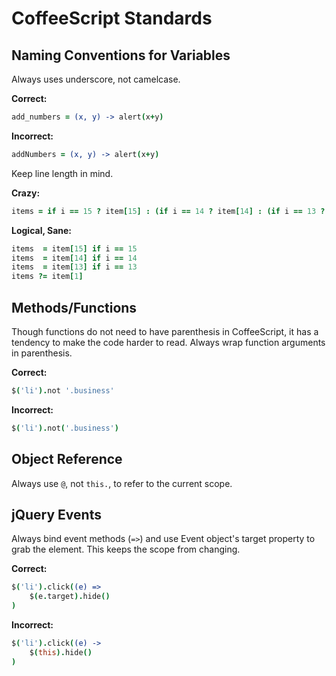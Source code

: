 # CoffeeScript Standards

## Naming Conventions for Variables

Always uses underscore, not camelcase.

**Correct:**
```CoffeeScript
add_numbers = (x, y) -> alert(x+y)
```

**Incorrect:**
```CoffeeScript
addNumbers = (x, y) -> alert(x+y)
```

Keep line length in mind.

**Crazy:**
```CoffeeScript
items = if i == 15 ? item[15] : (if i == 14 ? item[14] : (if i == 13 ? item[13] : item[1]))
```

**Logical, Sane:**
```CoffeeScript
items  = item[15] if i == 15
items  = item[14] if i == 14
items  = item[13] if i == 13
items ?= item[1]
```

## Methods/Functions

Though functions do not need to have parenthesis in CoffeeScript, it has a tendency to make the code harder to read. Always wrap function arguments in parenthesis.

**Correct:**
```CoffeeScript
$('li').not '.business'
```

**Incorrect:**
```CoffeeScript
$('li').not('.business')
```

## Object Reference

Always use `@`, not `this.`, to refer to the current scope.

## jQuery Events

Always bind event methods (`=>`) and use Event object's target property to grab the element. This keeps the scope from changing.

**Correct:**
```CoffeeScript
$('li').click((e) =>
	$(e.target).hide()
)
```

**Incorrect:**
```CoffeeScript
$('li').click((e) ->
	$(this).hide()
)
```